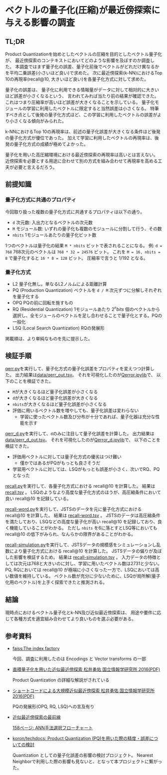 # ベクトルの量子化(圧縮)が最近傍探索に与える影響の調査

## TL;DR

Product Quantizationを始めとしたベクトルの圧縮を目的としたベクトル量子化が、
最近傍探索のコンテキストにおいてどのような影響を及ぼすのか調査した。
本調査ではまず量子化の誤差、量子化前後でベクトルがどれだけ異なるかを平均二乗誤差(小さいほど良い)で求めた。
次に最近傍探索(k-NN)におけるTop 10の再現率(recall@10, 大きいほど良い)を各量子化方式に対して求めた。

量子化の誤差は、
量子化に利用できる情報量がデータに対して相対的に大きいほど誤差が小さくなるという、
言われてみれば当たり前の結果が確認できた。
これはつまり圧縮率が高いほど誤差が大きくなることを示している。
量子化モジュールの学習に利用したベクトルに限定すると当然誤差は小さくなる。
特筆すべき点として後発の量子化方式ほど、この学習に利用したベクトルの誤差がより小さくなる傾向がみられた。

k-NNにおけるTop 10の再現率は、前述の量子化誤差が大きくなる条件ほど後発の量子化方式が優位であった。
加えて学習に利用したベクトルの再現率は、後発の量子化方式の成績が極めてよかった。

量子化を用いた高圧縮環境における最近傍探索の再現率は高いとは言えない。
近傍探索を必要とする用途に合わせて別の方式を組み合わせて再現率を高める工夫が必要と言えるだろう。

## 前提知識

### 量子化方式に共通のプロパティ

今回取り扱った複数の量子化方式に共通するプロパティは以下の通り。

*   `d` 次元数: 入出力となるベクトルの次元数
*   `M` モジュール数: いずれの量子化も複数のモジュールに分割して行う、その数
*   `nbits` 1モジュールあたりの量子化ビット数

1つのベクトルは量子化の結果 `M * nbits` ビットで表されることになる。
例: `d = 768` 768次元のベクトルは `768 * 32 = 24576` ビット。
これを `M = 16, nbits = 8` で量子化すると `16 * 8 = 128` ビット。
圧縮率で言うと 1/192 となる。

### 量子化方式

* L2 量子化無し。単なるL2ノルムによる距離計算
* PQ (Production Quantization) ベクトルを `d / M` 次元ずつに分解しそれぞれを量子化する
* OPQ PQの前に回転を施すもの
* RQ (Residential Quantization) 1モジュールあたり $`2^nbits`$ 個のベクトルから選択し、全モジュールのベクトルを足し合わせることで量子化とする。PQの一般化
* LSQ (Local Search Quantization) RQの発展形

掲載順は、より単純なものを先に提示した。

## 検証手順

[qerr.py](pycmd/qerr.py)を実行して、量子化方式の量子化誤差をプロパティを変えつつ計算した。
出力結果は[data/qerr\_out.tsv](data/qerr_out.tsv)。
それを可視化したのが[Qerror.ipylib](./Qerror.ipynb)で、
以下のことを検証できた。

* `M`が大きくなるほど量子化誤差が小さくなる
* `d`が大きくなるほど量子化誤差が大きくなる
* `nbits`が大きくなるほど量子化誤差が小さくなる
* 評価に用いるベクトル数を増やしても、量子化誤差は変わらない
    * 学習に使ったベクトル数及び分布が十分であれば、量子化器は充分な性能を示す

[qerr\_d.py](pycmd/qerr_d.py)を実行して、`d`のみに注目して量子化誤差を計算した。
出力結果は[data/qerr\_d\_out.tsv](data/qerr_d_out.tsv)。
それを可視化したのが[Qerror\_d.ipylib](./Qerror_d.ipynb)で、
以下のことを検証できた。

*   評価用ベクトルに対しては量子化方式の優劣はつけ難い
    *   僅かではあるがPQがもっとも良さそうだ
*   学習用ベクトルに対しては、LSQがもっとも誤差が小さく、次いでRQ、PQとなった

[recall.py](./pycmd/recall.py)を実行して、各量子化方式における recall@10 を計算した。
結果は [recall.tsv](./data/recall.tsv) 。
LSQのようなより高度な量子化方式のほうが、高圧縮条件において良い recall@10 を記録している。

[recall-word.py](./pycmd/recall-word.py)を実行して、JSTSのデータを元に量子化方式における recall@10 を計算した。
結果は [recall-word.tsv](./data/recall-word.tsv) 。
JSTSのデータは高圧縮条件を満たしており、LSQなどの高度な量子化が高い recall@10 を記録しており、良く機能していることがわかる。
ただし `nbits` を6に落とすとLSQ等においても recall@10 の低下がみられ、なんらかの限界があることがわかる。

[recall-simulation.py](./pycmd/recall-simulation.py)を実行して、JSTSデータの規模感をシミュレーションし乱数により量子化方式における recall@10 を計算した。
JSTSデータの偏りが及ぼした影響を検証するため。
結果は [recall-simulation.tsv](./data/recall-simulation.tsv) 。
入力データの特徴としては次元は768と大きいのに対し、学習に用いたベクトル数は2731と少ない。
PQ, RQにおいては recall@10 が極端に小さくなった一方で、LSQにおいては高い数値を維持している。
ベクトル数が充分に少ないために、LSQが局所解(量子化用のベクトル)を上手く探索できたと推測される。

## 結論

現時点におけるベクトル量子化とk-NN及び近似最近傍探索は、
用途や要件に応じて各種方式を適宜組み合わせてより良いものを選ぶ必要がある。

## 参考資料

* [faiss:The index factory](https://github.com/facebookresearch/faiss/wiki/The-index-factory)

    今回、調査に利用したのは Encodings と Vector transforms の一部

* [直積量子化を用いた近似最近傍探索 松井勇佑 国立情報学研究所 2016(PDF)](https://yusukematsui.me/project/survey_pq/doc/prmu2016.pdf)

    Product Quantization の詳細な解説がされている

* [ショートコードによる大規模近似最近傍探索 松井勇佑 国立情報学研究所 2016(PDF)](https://yusukematsui.me/project/survey_pq/doc/ann_lecture_20161202.pdf)

    PQの発展形(OPQ, RQ, LSQ)への言及有り

* [近似最近傍探索の最前線](https://speakerdeck.com/matsui_528/jin-si-zui-jin-bang-tan-suo-falsezui-qian-xian)

    [158ページ: ANN手法選択フローチャート](https://speakerdeck.com/matsui_528/jin-si-zui-jin-bang-tan-suo-falsezui-qian-xian?slide=158)

* [koron/techdocs: Product Quantization (PQ)を用いた際の精度・誤差についての検討](https://github.com/koron/techdocs/tree/main/product-quantization-errors)

    Quantization としての量子化誤差の影響の検討プロジェクト。
    Nearest Neighborで利用した際の影響も見ないと、となって本プロジェクトに繋がった。
